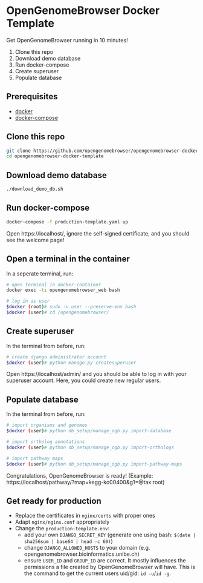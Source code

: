 # OpenGenomeBrowser Docker Template

Get OpenGenomeBrowser running in 10 minutes!

1. Clone this repo
1. Download demo database
1. Run docker-compose
1. Create superuser
1. Populate database

## Prerequisites

- [docker](https://docs.docker.com/get-docker/)
- [docker-compose](https://docs.docker.com/compose/install/)

## Clone this repo

```bash
git clone https://github.com/opengenomebrowser/opengenomebrowser-docker-template.git
cd opengenomebrowser-docker-template
```

## Download demo database

```bash
./download_demo_db.sh
```

## Run docker-compose

```bash
docker-compose -f production-template.yaml up
```

Open https://localhost/, ignore the self-signed certificate, and you should see the welcome page!

## Open a terminal in the container

In a seperate terminal, run:

```bash
# open terminal in docker-container
docker exec -ti opengenomebrowser_web bash

# log in as user
$docker (root)# sudo -u user --preserve-env bash
$docker (user)# cd /opengenomebrowser/
```

## Create superuser

In the terminal from before, run:

```bash
# create django administrator account
$docker (user)# python manage.py createsuperuser
```

Open https://localhost/admin/ and you should be able to log in with your superuser account. Here, you could create new regular users.

## Populate database

In the terminal from before, run:

```bash
# import organisms and genomes
$docker (user)# python db_setup/manage_ogb.py import-database

# import ortholog annotations
$docker (user)# python db_setup/manage_ogb.py import-orthologs

# import pathway maps
$docker (user)# python db_setup/manage_ogb.py import-pathway-maps
```

Congratulations, OpenGenomeBrowser is ready! (Example: https://localhost/pathway/?map=kegg-ko00400&g1=@tax:root)

## Get ready for production

- Replace the certificates in `nginx/certs` with proper ones
- Adapt `nginx/nginx.conf` appropriately
- Change the `production-template.env`:
  - add your own `DJANGO_SECRET_KEY` (generate one using bash: `$(date | sha256sum | base64 | head -c 60)`)
  - change `DJANGO_ALLOWED_HOSTS` to your domain (e.g. opengenomebrowser.bioinformatics.unibe.ch)
  - ensure `USER_ID` and `GROUP_ID` are correct. It mostly influences the permissions a file created by OpenGenomeBrowser will have. This is the command to get the current users uid/gid: `id -u`/`id -g`.
  
  
